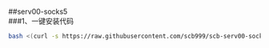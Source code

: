 ##serv00-socks5<br>
###1、一键安装代码
```bash
bash <(curl -s https://raw.githubusercontent.com/scb999/scb-serv00-socks5/main/install-socks5.sh)
